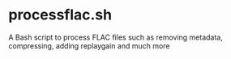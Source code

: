 # processflac.sh
A Bash script to process FLAC files such as removing metadata, compressing, adding replaygain and much more
